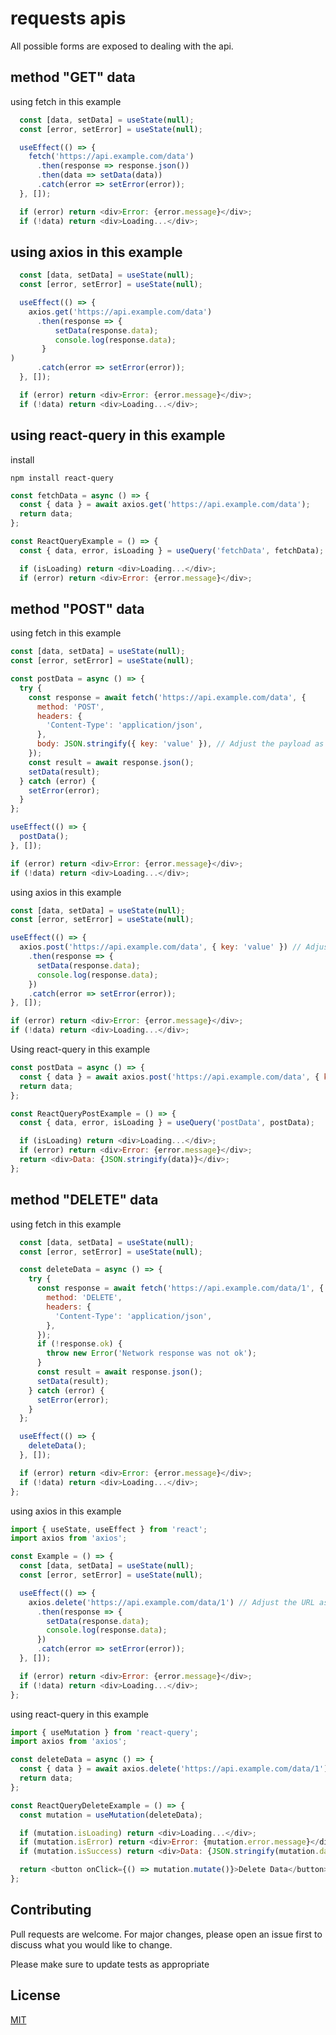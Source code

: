 # requests apis

All possible forms are exposed to dealing with the api.

## method "GET" data

using fetch in this example

```javascript
  const [data, setData] = useState(null);
  const [error, setError] = useState(null);

  useEffect(() => {
    fetch('https://api.example.com/data')
      .then(response => response.json())
      .then(data => setData(data))
      .catch(error => setError(error));
  }, []);

  if (error) return <div>Error: {error.message}</div>;
  if (!data) return <div>Loading...</div>;
```

## using axios in this example

```javascript
  const [data, setData] = useState(null);
  const [error, setError] = useState(null);

  useEffect(() => {
    axios.get('https://api.example.com/data')
      .then(response => {
          setData(response.data);
          console.log(response.data);
       }
)
      .catch(error => setError(error));
  }, []);

  if (error) return <div>Error: {error.message}</div>;
  if (!data) return <div>Loading...</div>;
```

## using react-query in this example

install
```bach
npm install react-query
```
```javascript
const fetchData = async () => {
  const { data } = await axios.get('https://api.example.com/data');
  return data;
};

const ReactQueryExample = () => {
  const { data, error, isLoading } = useQuery('fetchData', fetchData);

  if (isLoading) return <div>Loading...</div>;
  if (error) return <div>Error: {error.message}</div>;
```


## method "POST" data

using fetch in this example
```javascript
const [data, setData] = useState(null);
const [error, setError] = useState(null);

const postData = async () => {
  try {
    const response = await fetch('https://api.example.com/data', {
      method: 'POST',
      headers: {
        'Content-Type': 'application/json',
      },
      body: JSON.stringify({ key: 'value' }), // Adjust the payload as needed
    });
    const result = await response.json();
    setData(result);
  } catch (error) {
    setError(error);
  }
};

useEffect(() => {
  postData();
}, []);

if (error) return <div>Error: {error.message}</div>;
if (!data) return <div>Loading...</div>;
```


using axios in this example

```javascript
const [data, setData] = useState(null);
const [error, setError] = useState(null);

useEffect(() => {
  axios.post('https://api.example.com/data', { key: 'value' }) // Adjust the payload as needed
    .then(response => {
      setData(response.data);
      console.log(response.data);
    })
    .catch(error => setError(error));
}, []);

if (error) return <div>Error: {error.message}</div>;
if (!data) return <div>Loading...</div>;
```

Using react-query in this example

```javascript
const postData = async () => {
  const { data } = await axios.post('https://api.example.com/data', { key: 'value' }); // Adjust the payload as needed
  return data;
};

const ReactQueryPostExample = () => {
  const { data, error, isLoading } = useQuery('postData', postData);

  if (isLoading) return <div>Loading...</div>;
  if (error) return <div>Error: {error.message}</div>;
  return <div>Data: {JSON.stringify(data)}</div>;
};

```

## method "DELETE" data

using fetch in this example
``` javascript
  const [data, setData] = useState(null);
  const [error, setError] = useState(null);

  const deleteData = async () => {
    try {
      const response = await fetch('https://api.example.com/data/1', { // Adjust the URL as needed
        method: 'DELETE',
        headers: {
          'Content-Type': 'application/json',
        },
      });
      if (!response.ok) {
        throw new Error('Network response was not ok');
      }
      const result = await response.json();
      setData(result);
    } catch (error) {
      setError(error);
    }
  };

  useEffect(() => {
    deleteData();
  }, []);

  if (error) return <div>Error: {error.message}</div>;
  if (!data) return <div>Loading...</div>;
};
```

using axios in this example
```javascript
import { useState, useEffect } from 'react';
import axios from 'axios';

const Example = () => {
  const [data, setData] = useState(null);
  const [error, setError] = useState(null);

  useEffect(() => {
    axios.delete('https://api.example.com/data/1') // Adjust the URL as needed
      .then(response => {
        setData(response.data);
        console.log(response.data);
      })
      .catch(error => setError(error));
  }, []);

  if (error) return <div>Error: {error.message}</div>;
  if (!data) return <div>Loading...</div>;
};
```

using react-query in this example
```javascript
import { useMutation } from 'react-query';
import axios from 'axios';

const deleteData = async () => {
  const { data } = await axios.delete('https://api.example.com/data/1'); // Adjust the URL as needed
  return data;
};

const ReactQueryDeleteExample = () => {
  const mutation = useMutation(deleteData);

  if (mutation.isLoading) return <div>Loading...</div>;
  if (mutation.isError) return <div>Error: {mutation.error.message}</div>;
  if (mutation.isSuccess) return <div>Data: {JSON.stringify(mutation.data)}</div>;

  return <button onClick={() => mutation.mutate()}>Delete Data</button>;
};
```


## Contributing

Pull requests are welcome. For major changes, please open an issue first
to discuss what you would like to change.

Please make sure to update tests as appropriate

## License

[MIT](https://choosealicense.com/licenses/mit/)
